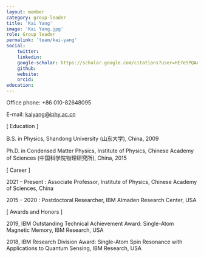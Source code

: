 ```yaml
---
layout: member
category: group-leader
title: 'Kai Yang'
image: 'Kai Yang.jpg'
role: Group leader
permalink: 'team/kai-yang'
social:
    twitter: 
    linkedin: 
    google-scholar: https://scholar.google.com/citations?user=HE7eSPQAAAAJ&hl=en
    github:
    website:
    orcid:
education:
---
```


Office phone: +86 010-82648095

E-mail: kaiyang@iphy.ac.cn

[ Education ]

B.S. in Physics, Shandong University (山东大学), China, 2009

Ph.D. in Condensed Matter Physics, Institute of Physics, Chinese Academy of Sciences (中国科学院物理研究所), China, 2015

[ Career ]

2021 – Present : Associate Professor, Institute of Physics, Chinese Academy of Sciences, China

2015 – 2020 : Postdoctoral Researcher, IBM Almaden Research Center, USA

[ Awards and Honors ]

2019, IBM Outstanding Technical Achievement Award: Single-Atom Magnetic Memory, IBM Research, USA

2018, IBM Research Division Award: Single-Atom Spin Resonance with Applications to Quantum Sensing, IBM Research, USA
